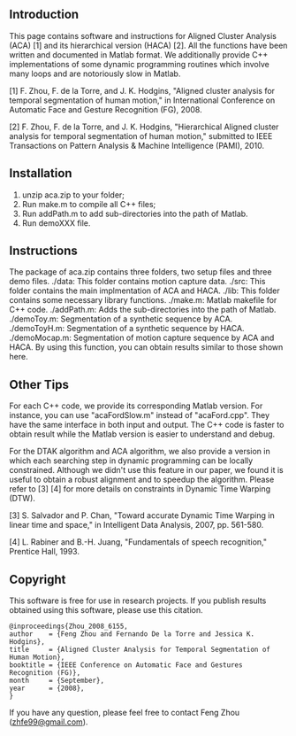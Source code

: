Introduction
------------
This page contains software and instructions for Aligned Cluster Analysis (ACA) [1] and its hierarchical version (HACA) [2]. All the functions have been written and documented in Matlab format. We additionally provide C++ implementations of some dynamic programming routines which involve many loops and are notoriously slow in Matlab.

[1] F. Zhou, F. de la Torre, and J. K. Hodgins, "Aligned cluster analysis for temporal segmentation of human motion," in International Conference on Automatic Face and Gesture Recognition (FG), 2008.

[2] F. Zhou, F. de la Torre, and J. K. Hodgins, "Hierarchical Aligned cluster analysis for temporal segmentation of human motion," submitted to IEEE Transactions on Pattern Analysis & Machine Intelligence (PAMI), 2010.



Installation
------------

1. unzip aca.zip to your folder;
2. Run make.m to compile all C++ files;
3. Run addPath.m to add sub-directories into the path of Matlab.
4. Run demoXXX file.



Instructions
------------
The package of aca.zip contains three folders, two setup files and three demo files.
./data: This folder contains motion capture data.
./src: This folder contains the main implmentation of ACA and HACA.
./lib: This folder contains some necessary library functions.
./make.m: Matlab makefile for C++ code.
./addPath.m: Adds the sub-directories into the path of Matlab.
./demoToy.m: Segmentation of a synthetic sequence by ACA.
./demoToyH.m: Segmentation of a synthetic sequence by HACA.
./demoMocap.m: Segmentation of motion capture sequence by ACA and HACA. By using this function, you can obtain results similar to those shown here.



Other Tips
----------
For each C++ code, we provide its corresponding Matlab version. For instance, you can use "acaFordSlow.m" instead of "acaFord.cpp". They have the same interface in both input and output. The C++ code is faster to obtain result while the Matlab version is easier to understand and debug.

For the DTAK algorithm and ACA algorithm, we also provide a version in which each searching step in dynamic programming can be locally constrained. Although we didn't use this feature in our paper, we found it is useful to obtain a robust alignment and to speedup the algorithm. Please refer to [3] [4] for more details on constraints in Dynamic Time Warping (DTW).

[3] S. Salvador and P. Chan, "Toward accurate Dynamic Time Warping in linear time and space," in Intelligent Data Analysis, 2007, pp. 561-580.

[4] L. Rabiner and B.-H. Juang, "Fundamentals of speech recognition," Prentice Hall, 1993.




Copyright
---------
This software is free for use in research projects. If you publish results obtained using this software, please use this citation.

    @inproceedings{Zhou_2008_6155,
    author    = {Feng Zhou and Fernando De la Torre and Jessica K. Hodgins},
    title     = {Aligned Cluster Analysis for Temporal Segmentation of Human Motion},
    booktitle = {IEEE Conference on Automatic Face and Gestures Recognition (FG)},
    month     = {September},
    year      = {2008},
    }

If you have any question, please feel free to contact Feng Zhou (zhfe99@gmail.com).
